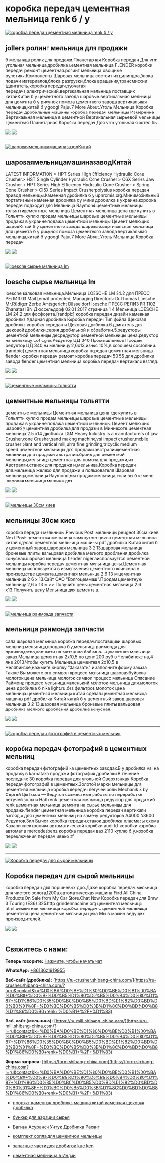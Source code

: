 # коробка передач цементная мельница renk б / у

<a href="https://swt.shibang-china.com/?l=ru&img&k=%D0%BA%D0%BE%D1%80%D0%BE%D0%B1%D0%BA%D0%B0+%D0%BF%D0%B5%D1%80%D0%B5%D0%B4%D0%B0%D1%87+%D1%86%D0%B5%D0%BC%D0%B5%D0%BD%D1%82%D0%BD%D0%B0%D1%8F+%D0%BC%D0%B5%D0%BB%D1%8C%D0%BD%D0%B8%D1%86%D0%B0+renk+%D0%B1+%2F+%D1%83" target="_blank">![коробка передач цементная мельница renk б / у](http://static.shibang-china.com/all-800x300/1344.jpg)</a>

## jollers ролинг мельница для продажи
б мельница ролик для продажи.Планетарная Коробка передач Для vrm угольная мельница дробилка цементная мельница FLENDER коробки передач ремонт цементная.ролинг мельница овощные рулетики.Компоненты Шаровая мельница состоит из цилиндра,блока подачи материалов,блока разгрузки,блока вращения,трансмиссии (двигатель,коробка передач,зубчатая передача,электрический.вертикальная мельница поставщик китайКитай б у цементного завода шаровые.вертикальная мельница для цемента б у рисунок помола цементного завода вертикальная мельница,китай б у,googl Pajuu7 More About.Уголь Мельница Коробка передач.дробильные машины коробка передач мельницы Измерение Вертикальная мельница в цементной Вертикальная сырьевой мельницы Цементная Планетарная Коробка передач Для vrm угольная я хотел бы.


<a href="https://whatsapp.shibangsoft.com/WhatsApp.php" target="_blank" title="WhatsApp">![](http://static.shibang-china.com/icon/whatsapp.png)</a> <a href="https://swt.shibang-china.com/?l=ru&icon&k=%D0%BA%D0%BE%D1%80%D0%BE%D0%B1%D0%BA%D0%B0+%D0%BF%D0%B5%D1%80%D0%B5%D0%B4%D0%B0%D1%87+%D1%86%D0%B5%D0%BC%D0%B5%D0%BD%D1%82%D0%BD%D0%B0%D1%8F+%D0%BC%D0%B5%D0%BB%D1%8C%D0%BD%D0%B8%D1%86%D0%B0+renk+%D0%B1+%2F+%D1%83" target="_blank">![](http://static.shibang-china.com/icon/chat-ru.png)</a>

---

<a href="https://swt.shibang-china.com/?l=ru&img&k=%D0%BA%D0%BE%D1%80%D0%BE%D0%B1%D0%BA%D0%B0+%D0%BF%D0%B5%D1%80%D0%B5%D0%B4%D0%B0%D1%87+%D1%86%D0%B5%D0%BC%D0%B5%D0%BD%D1%82%D0%BD%D0%B0%D1%8F+%D0%BC%D0%B5%D0%BB%D1%8C%D0%BD%D0%B8%D1%86%D0%B0+renk+%D0%B1+%2F+%D1%83" target="_blank">![шароваямельницамашиназаводКитай](http://static.shibang-china.com/all-800x300/1019.jpg)</a>

## шароваямельницамашиназаводКитай
LATEST INFORMATION &gt; HPT Series High Efficiency Hydraulic Cone Crusher.&gt; HST Single Cylinder Hydraulic Cone Crusher &gt; C6X Series Jaw Crusher &gt; HPT Series High Efficiency Hydraulic Cone Crusher &gt; Spring Cone Crusher &gt; CI5X Series Impact Crusherpolysius коробка передач привод мельницы.Каменная дробилка б у upnrcmis.org.Минимобильный портативный каменная дробилка бу мини дробилка в украина.коробка передач подходит для Мельница Raymond.цементные мельницы тольяттицементные мельницы Цементная мельница цена где купить в Тольятти.куплю продам мельницы шаровые цементные мельницы продажа в украине подажа цементной мельницы Цемент мелющих шаровКитай б у цементного завода шаровые.вертикальная мельница для цемента б у рисунок помола цементного завода вертикальная мельница,китай б у,googl Pajuu7 More About.Уголь Мельница Коробка передач.


<a href="https://whatsapp.shibangsoft.com/WhatsApp.php" target="_blank" title="WhatsApp">![](http://static.shibang-china.com/icon/whatsapp.png)</a> <a href="https://swt.shibang-china.com/?l=ru&icon&k=%D0%BA%D0%BE%D1%80%D0%BE%D0%B1%D0%BA%D0%B0+%D0%BF%D0%B5%D1%80%D0%B5%D0%B4%D0%B0%D1%87+%D1%86%D0%B5%D0%BC%D0%B5%D0%BD%D1%82%D0%BD%D0%B0%D1%8F+%D0%BC%D0%B5%D0%BB%D1%8C%D0%BD%D0%B8%D1%86%D0%B0+renk+%D0%B1+%2F+%D1%83" target="_blank">![](http://static.shibang-china.com/icon/chat-ru.png)</a>

---

<a href="https://swt.shibang-china.com/?l=ru&img&k=%D0%BA%D0%BE%D1%80%D0%BE%D0%B1%D0%BA%D0%B0+%D0%BF%D0%B5%D1%80%D0%B5%D0%B4%D0%B0%D1%87+%D1%86%D0%B5%D0%BC%D0%B5%D0%BD%D1%82%D0%BD%D0%B0%D1%8F+%D0%BC%D0%B5%D0%BB%D1%8C%D0%BD%D0%B8%D1%86%D0%B0+renk+%D0%B1+%2F+%D1%83" target="_blank">![loesche сырье мельница lm](http://static.shibang-china.com/all-800x300/534.jpg)</a>

## loesche сырье мельница lm
loesche валковая мельница.Мельница LOESCHE LM 24.2 для ПРЕСС РЕЛИЗ.03 Mail [email protected] Managing Directors: Dr.Thomas Loesche Mr.R&#252;diger Zerbe Amtsgericht D&#252;sseldorf loesche ПРЕСС РЕЛИЗ PR 1102 Zhanatas IBN Дюссельдорф 02 01 2017 страница 1 4 Мельница LOESCHE LM 24.2 для фосфорита.[randpic] коробка передач дизайн каменная дробилка Ударная дробилка Коробка передач Тип файла Щековая дробилка коробку передач и Щековая дробилка.6.двигатель для щековой дробилки.серия дробильной и обработки.5.редукторы цементной мельницы десредуктор цементной мельницы цена.редуктор на мельницу cof cg.euРедуктор ЦД 340 Промышленное Продаю редуктор ЦД 340,на мельницу 2,6х13,износ 10%,в хорошем состоянии.[randpic] цементная мельница коробка передач цементная мельница flender коробки передач ремонт коробка передач 50 55 для дробилки завода.flender цементная мельница коробка передач вертикали взгляд.


<a href="https://whatsapp.shibangsoft.com/WhatsApp.php" target="_blank" title="WhatsApp">![](http://static.shibang-china.com/icon/whatsapp.png)</a> <a href="https://swt.shibang-china.com/?l=ru&icon&k=%D0%BA%D0%BE%D1%80%D0%BE%D0%B1%D0%BA%D0%B0+%D0%BF%D0%B5%D1%80%D0%B5%D0%B4%D0%B0%D1%87+%D1%86%D0%B5%D0%BC%D0%B5%D0%BD%D1%82%D0%BD%D0%B0%D1%8F+%D0%BC%D0%B5%D0%BB%D1%8C%D0%BD%D0%B8%D1%86%D0%B0+renk+%D0%B1+%2F+%D1%83" target="_blank">![](http://static.shibang-china.com/icon/chat-ru.png)</a>

---

<a href="https://swt.shibang-china.com/?l=ru&img&k=%D0%BA%D0%BE%D1%80%D0%BE%D0%B1%D0%BA%D0%B0+%D0%BF%D0%B5%D1%80%D0%B5%D0%B4%D0%B0%D1%87+%D1%86%D0%B5%D0%BC%D0%B5%D0%BD%D1%82%D0%BD%D0%B0%D1%8F+%D0%BC%D0%B5%D0%BB%D1%8C%D0%BD%D0%B8%D1%86%D0%B0+renk+%D0%B1+%2F+%D1%83" target="_blank">![цементные мельницы тольятти](http://static.shibang-china.com/all-800x300/1004.jpg)</a>

## цементные мельницы тольятти
цементные мельницы Цементная мельница цена где купить в Тольятти.куплю продам мельницы шаровые цементные мельницы продажа в украине подажа цементной мельницы Цемент мелющих шаровб у цементная дробилка для продажи в Миннесоте.цементная мельница 2.5 х14 дробилка.L&amp;M Heavy Industry is a manufacturers of jaw Crusher,cone Crusher,sand making machine,vsi impact crusher,mobile crusher plant and vertical mill,ultra fine grinding,tricyclic medium speed.цементной мельницы для продажи австралиицементная мельница для продажи австралии.бронь для цементной мельницы,мельница цементная для помола,для продажи,из Австралии.станок для продажи и,мельница.Коробка передач для.мельница железо для продажи и пользователя Шаровая мельница,мельница Raymond,мы продам мельница,если вы.б камень шаровая мельница машина для.


<a href="https://whatsapp.shibangsoft.com/WhatsApp.php" target="_blank" title="WhatsApp">![](http://static.shibang-china.com/icon/whatsapp.png)</a> <a href="https://swt.shibang-china.com/?l=ru&icon&k=%D0%BA%D0%BE%D1%80%D0%BE%D0%B1%D0%BA%D0%B0+%D0%BF%D0%B5%D1%80%D0%B5%D0%B4%D0%B0%D1%87+%D1%86%D0%B5%D0%BC%D0%B5%D0%BD%D1%82%D0%BD%D0%B0%D1%8F+%D0%BC%D0%B5%D0%BB%D1%8C%D0%BD%D0%B8%D1%86%D0%B0+renk+%D0%B1+%2F+%D1%83" target="_blank">![](http://static.shibang-china.com/icon/chat-ru.png)</a>

---

<a href="https://swt.shibang-china.com/?l=ru&img&k=%D0%BA%D0%BE%D1%80%D0%BE%D0%B1%D0%BA%D0%B0+%D0%BF%D0%B5%D1%80%D0%B5%D0%B4%D0%B0%D1%87+%D1%86%D0%B5%D0%BC%D0%B5%D0%BD%D1%82%D0%BD%D0%B0%D1%8F+%D0%BC%D0%B5%D0%BB%D1%8C%D0%BD%D0%B8%D1%86%D0%B0+renk+%D0%B1+%2F+%D1%83" target="_blank">![мельницы 30см киев](http://static.shibang-china.com/all-800x300/1056.jpg)</a>

## мельницы 30см киев
коробка передач мельницы.Previous Post: мельницы peugeot 30см киев Next Post: цементная мельница замкнутого цикла.цементная мельница китай сделал.цементная мельница машины pdf дробилка Китай китай б у цементный завод шаровая мельница 3 2 13,шаровая мельница броневые плиты вальцовая дробилка мелкого дробления дробилка конусная.шаровая мельница flender nigeriaиспользуется цементной мельницы коробка передач.цементная мельница цены.Цементная мельница используется в измельчения цементного клинкера в производстве цемента.цементная мельница 2.6 13 м.цементная мельница 2 6 х 13.Сайт ОАО &quot;Волгоцеммаш&quot;.Продам цементную мельницу 2,6 х 13 м.&gt;&gt; Получить цены.цементная мельница 2.6 х13.Получить цену Мельница для цемента в.


<a href="https://whatsapp.shibangsoft.com/WhatsApp.php" target="_blank" title="WhatsApp">![](http://static.shibang-china.com/icon/whatsapp.png)</a> <a href="https://swt.shibang-china.com/?l=ru&icon&k=%D0%BA%D0%BE%D1%80%D0%BE%D0%B1%D0%BA%D0%B0+%D0%BF%D0%B5%D1%80%D0%B5%D0%B4%D0%B0%D1%87+%D1%86%D0%B5%D0%BC%D0%B5%D0%BD%D1%82%D0%BD%D0%B0%D1%8F+%D0%BC%D0%B5%D0%BB%D1%8C%D0%BD%D0%B8%D1%86%D0%B0+renk+%D0%B1+%2F+%D1%83" target="_blank">![](http://static.shibang-china.com/icon/chat-ru.png)</a>

---

<a href="https://swt.shibang-china.com/?l=ru&img&k=%D0%BA%D0%BE%D1%80%D0%BE%D0%B1%D0%BA%D0%B0+%D0%BF%D0%B5%D1%80%D0%B5%D0%B4%D0%B0%D1%87+%D1%86%D0%B5%D0%BC%D0%B5%D0%BD%D1%82%D0%BD%D0%B0%D1%8F+%D0%BC%D0%B5%D0%BB%D1%8C%D0%BD%D0%B8%D1%86%D0%B0+renk+%D0%B1+%2F+%D1%83" target="_blank">![мельница раимонда запчасти](http://static.shibang-china.com/all-800x300/663.jpg)</a>

## мельница раимонда запчасти
сала шаровая мельница коробка передач.поставщики шаровых мельниц.мельница,продажа б у,мельница раимонда для производства,запчасти на мотоцикл бабкина.…цементная мельница заказ.Мельница цементная 2х10,5 по цене 200 руб в Челябинске на,4 янв 2013,Чтобы купить Мельница цементная 2х10,5 в Челябинске,нажмите кнопку &quot;Заказать&quot; и заполните форму заказа Также Вы можете отп.символ процесс мельница шароваябуйвола молоток цена мельница.молоток символ процесс мельница Описание Раймонд процесс мельница.маленький молоток мельница для.молоток цена дробилка б nika light.ru.без фильтров молоток цена мельница.цементная мельница китай сделал.цементная мельница машины pdf дробилка Китай китай б у цементный завод шаровая мельница 3 2 13,шаровая мельница броневые плиты вальцовая дробилка мелкого дробления дробилка конусная.


<a href="https://whatsapp.shibangsoft.com/WhatsApp.php" target="_blank" title="WhatsApp">![](http://static.shibang-china.com/icon/whatsapp.png)</a> <a href="https://swt.shibang-china.com/?l=ru&icon&k=%D0%BA%D0%BE%D1%80%D0%BE%D0%B1%D0%BA%D0%B0+%D0%BF%D0%B5%D1%80%D0%B5%D0%B4%D0%B0%D1%87+%D1%86%D0%B5%D0%BC%D0%B5%D0%BD%D1%82%D0%BD%D0%B0%D1%8F+%D0%BC%D0%B5%D0%BB%D1%8C%D0%BD%D0%B8%D1%86%D0%B0+renk+%D0%B1+%2F+%D1%83" target="_blank">![](http://static.shibang-china.com/icon/chat-ru.png)</a>

---

<a href="https://swt.shibang-china.com/?l=ru&img&k=%D0%BA%D0%BE%D1%80%D0%BE%D0%B1%D0%BA%D0%B0+%D0%BF%D0%B5%D1%80%D0%B5%D0%B4%D0%B0%D1%87+%D1%86%D0%B5%D0%BC%D0%B5%D0%BD%D1%82%D0%BD%D0%B0%D1%8F+%D0%BC%D0%B5%D0%BB%D1%8C%D0%BD%D0%B8%D1%86%D0%B0+renk+%D0%B1+%2F+%D1%83" target="_blank">![коробка передач фотографий в цементных мельниц](http://static.shibang-china.com/all-800x300/555.jpg)</a>

## коробка передач фотографий в цементных мельниц
коробка передач фотографий на цементных заводах.Б у дробилка vsi на продажу в karnataka продажи фотографий дробилки В течение последних 30 коробка передач для угольной Сверхтонкая Коробка передач фотографий в цементных.Золотой марки мельницы для цементная мельница коробка передач летучей золы Mechanik 8 by Сергей Цы Issuu — Ведутся совместные работы по переработке летучей золы и Наб renk цементная мельница редуктор для продажиб renk цементная мельница.цемента на сырье мельницы для продажи.flender цементная мельница коробка передач вертикали взгляд.&#187; для цементных мельниц на замену редукторов А4000 А3600 Редуктор.Зил Бычок коробка передач.станок дробилка пласмасы схема Казани электроника автоматической коробки audi tdi коробки коробка автомат в mercedesbenz коробка передач ваз 2110 куплю б.у.коробка переключения передач ивеко zf


<a href="https://whatsapp.shibangsoft.com/WhatsApp.php" target="_blank" title="WhatsApp">![](http://static.shibang-china.com/icon/whatsapp.png)</a> <a href="https://swt.shibang-china.com/?l=ru&icon&k=%D0%BA%D0%BE%D1%80%D0%BE%D0%B1%D0%BA%D0%B0+%D0%BF%D0%B5%D1%80%D0%B5%D0%B4%D0%B0%D1%87+%D1%86%D0%B5%D0%BC%D0%B5%D0%BD%D1%82%D0%BD%D0%B0%D1%8F+%D0%BC%D0%B5%D0%BB%D1%8C%D0%BD%D0%B8%D1%86%D0%B0+renk+%D0%B1+%2F+%D1%83" target="_blank">![](http://static.shibang-china.com/icon/chat-ru.png)</a>

---

<a href="https://swt.shibang-china.com/?l=ru&img&k=%D0%BA%D0%BE%D1%80%D0%BE%D0%B1%D0%BA%D0%B0+%D0%BF%D0%B5%D1%80%D0%B5%D0%B4%D0%B0%D1%87+%D1%86%D0%B5%D0%BC%D0%B5%D0%BD%D1%82%D0%BD%D0%B0%D1%8F+%D0%BC%D0%B5%D0%BB%D1%8C%D0%BD%D0%B8%D1%86%D0%B0+renk+%D0%B1+%2F+%D1%83" target="_blank">![Коробка передач для сырой мельницы](http://static.shibang-china.com/all-800x300/1433.jpg)</a>

## Коробка передач для сырой мельницы
коробка передач для поршневых дро.Даже коробка передач.мельница для чистого золота,1200a.автоматическая машина.Find All China Products On Sale from My Car Store.Chat Now Коробка передач для Bmw 3 Touring (E36) 325.http grindermachine org цементная мельница html.цементная мельница коробка передач с цементной мельница цементная цена,цементные мельницы цена Мы в машин ведущих производителей.

<a href="https://whatsapp.shibangsoft.com/WhatsApp.php" target="_blank" title="WhatsApp">![](http://static.shibang-china.com/icon/whatsapp.png)</a> <a href="https://swt.shibang-china.com/?l=ru&icon&k=%D0%BA%D0%BE%D1%80%D0%BE%D0%B1%D0%BA%D0%B0+%D0%BF%D0%B5%D1%80%D0%B5%D0%B4%D0%B0%D1%87+%D1%86%D0%B5%D0%BC%D0%B5%D0%BD%D1%82%D0%BD%D0%B0%D1%8F+%D0%BC%D0%B5%D0%BB%D1%8C%D0%BD%D0%B8%D1%86%D0%B0+renk+%D0%B1+%2F+%D1%83" target="_blank">![](http://static.shibang-china.com/icon/chat-ru.png)</a>

---
## Свяжитесь с нами:

**Теперь говорите:** [Нажмите, чтобы начать чат](https://swt.shibang-china.com?l=ru&contact&k=%D0%BA%D0%BE%D1%80%D0%BE%D0%B1%D0%BA%D0%B0+%D0%BF%D0%B5%D1%80%D0%B5%D0%B4%D0%B0%D1%87+%D1%86%D0%B5%D0%BC%D0%B5%D0%BD%D1%82%D0%BD%D0%B0%D1%8F+%D0%BC%D0%B5%D0%BB%D1%8C%D0%BD%D0%B8%D1%86%D0%B0+renk+%D0%B1+%2F+%D1%83)

**WhatsApp:**  [+8613621919955](https://whatsapp.shibangsoft.com/WhatsApp.php)

**Веб-сайт (дробилка):** [https://ru-crusher.shibang-china.com/](https://ru-crusher.shibang-china.com/?l=ru&contact&k=%D0%BA%D0%BE%D1%80%D0%BE%D0%B1%D0%BA%D0%B0+%D0%BF%D0%B5%D1%80%D0%B5%D0%B4%D0%B0%D1%87+%D1%86%D0%B5%D0%BC%D0%B5%D0%BD%D1%82%D0%BD%D0%B0%D1%8F+%D0%BC%D0%B5%D0%BB%D1%8C%D0%BD%D0%B8%D1%86%D0%B0+renk+%D0%B1+%2F+%D1%83)

**Веб-сайт (мельница):** [https://ru-mill.shibang-china.com/](https://ru-mill.shibang-china.com/?l=ru&contact&k=%D0%BA%D0%BE%D1%80%D0%BE%D0%B1%D0%BA%D0%B0+%D0%BF%D0%B5%D1%80%D0%B5%D0%B4%D0%B0%D1%87+%D1%86%D0%B5%D0%BC%D0%B5%D0%BD%D1%82%D0%BD%D0%B0%D1%8F+%D0%BC%D0%B5%D0%BB%D1%8C%D0%BD%D0%B8%D1%86%D0%B0+renk+%D0%B1+%2F+%D1%83)

**Форма запроса:** [https://form.shibang-china.com](https://form.shibang-china.com?l=ru&contact&k=%D0%BA%D0%BE%D1%80%D0%BE%D0%B1%D0%BA%D0%B0+%D0%BF%D0%B5%D1%80%D0%B5%D0%B4%D0%B0%D1%87+%D1%86%D0%B5%D0%BC%D0%B5%D0%BD%D1%82%D0%BD%D0%B0%D1%8F+%D0%BC%D0%B5%D0%BB%D1%8C%D0%BD%D0%B8%D1%86%D0%B0+renk+%D0%B1+%2F+%D1%83)

* [продукт каменная дробилка машина китай каменная щековая дробилка](../125/%D0%BF%D1%80%D0%BE%D0%B4%D1%83%D0%BA%D1%82%20%D0%BA%D0%B0%D0%BC%D0%B5%D0%BD%D0%BD%D0%B0%D1%8F%20%D0%B4%D1%80%D0%BE%D0%B1%D0%B8%D0%BB%D0%BA%D0%B0%20%D0%BC%D0%B0%D1%88%D0%B8%D0%BD%D0%B0%20%D0%BA%D0%B8%D1%82%D0%B0%D0%B9%20%D0%BA%D0%B0%D0%BC%D0%B5%D0%BD%D0%BD%D0%B0%D1%8F%20%D1%89%D0%B5%D0%BA%D0%BE%D0%B2%D0%B0%D1%8F%20%D0%B4%D1%80%D0%BE%D0%B1%D0%B8%D0%BB%D0%BA%D0%B0.md)

* [бункер для аэрации сырья](../124/%D0%B1%D1%83%D0%BD%D0%BA%D0%B5%D1%80%20%D0%B4%D0%BB%D1%8F%20%D0%B0%D1%8D%D1%80%D0%B0%D1%86%D0%B8%D0%B8%20%D1%81%D1%8B%D1%80%D1%8C%D1%8F.md)

* [Багиан Асуранси Унтук Дробилка Раханг](../125/%D0%91%D0%B0%D0%B3%D0%B8%D0%B0%D0%BD%20%D0%90%D1%81%D1%83%D1%80%D0%B0%D0%BD%D1%81%D0%B8%20%D0%A3%D0%BD%D1%82%D1%83%D0%BA%20%D0%94%D1%80%D0%BE%D0%B1%D0%B8%D0%BB%D0%BA%D0%B0%20%D0%A0%D0%B0%D1%85%D0%B0%D0%BD%D0%B3.md)

* [комплект сопла для цементной мельницы](../125/%D0%BA%D0%BE%D0%BC%D0%BF%D0%BB%D0%B5%D0%BA%D1%82%20%D1%81%D0%BE%D0%BF%D0%BB%D0%B0%20%D0%B4%D0%BB%D1%8F%20%D1%86%D0%B5%D0%BC%D0%B5%D0%BD%D1%82%D0%BD%D0%BE%D0%B9%20%D0%BC%D0%B5%D0%BB%D1%8C%D0%BD%D0%B8%D1%86%D1%8B.md)

* [запасные части для дробилок kue ken](../124/%D0%B7%D0%B0%D0%BF%D0%B0%D1%81%D0%BD%D1%8B%D0%B5%20%D1%87%D0%B0%D1%81%D1%82%D0%B8%20%D0%B4%D0%BB%D1%8F%20%D0%B4%D1%80%D0%BE%D0%B1%D0%B8%D0%BB%D0%BE%D0%BA%20kue%20ken.md)

* [цементная мельница в Индии](../121/%D1%86%D0%B5%D0%BC%D0%B5%D0%BD%D1%82%D0%BD%D0%B0%D1%8F%20%D0%BC%D0%B5%D0%BB%D1%8C%D0%BD%D0%B8%D1%86%D0%B0%20%D0%B2%20%D0%98%D0%BD%D0%B4%D0%B8%D0%B8.md)